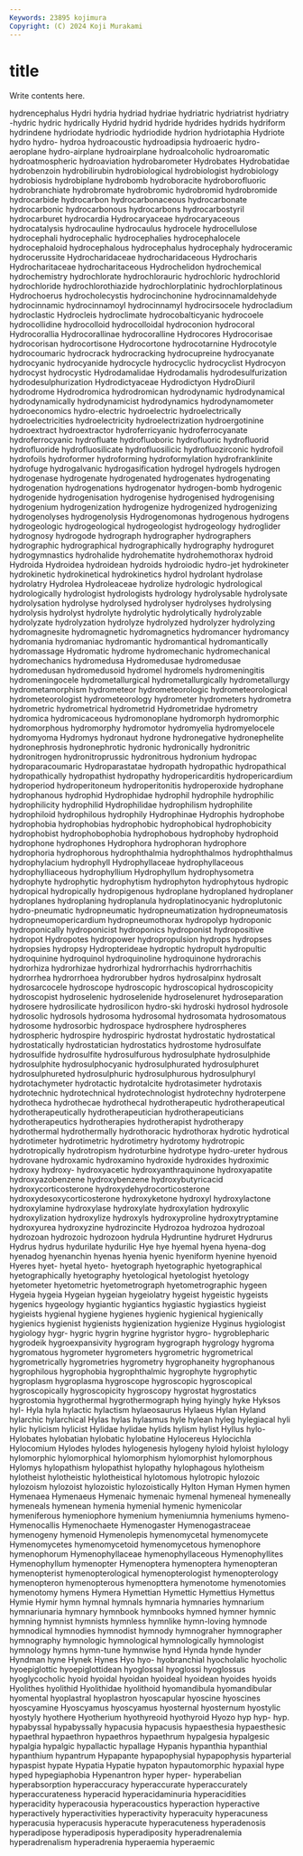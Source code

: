 ```yaml
---
Keywords: 23895 kojimura
Copyright: (C) 2024 Koji Murakami
---
```


# title

Write contents here.



 hydrencephalus
Hydri hydria hydriad hydriae hydriatric hydriatrist hydriatry -hydric hydric hydrically
Hydrid hydrid hydride hydrides hydrids hydriform hydrindene hydriodate hydriodic hydriodide
hydrion hydriotaphia Hydriote hydro hydro- hydroa hydroacoustic hydroadipsia hydroaeric hydro-aeroplane
hydro-airplane hydroairplane hydroalcoholic hydroaromatic hydroatmospheric hydroaviation hydrobarometer Hydrobates Hydrobatidae hydrobenzoin
hydrobilirubin hydrobiological hydrobiologist hydrobiology hydrobiosis hydrobiplane hydrobomb hydroboracite hydroborofluoric hydrobranchiate
hydrobromate hydrobromic hydrobromid hydrobromide hydrocarbide hydrocarbon hydrocarbonaceous hydrocarbonate hydrocarbonic hydrocarbonous
hydrocarbons hydrocarbostyril hydrocarburet hydrocardia Hydrocaryaceae hydrocaryaceous hydrocatalysis hydrocauline hydrocaulus hydrocele
hydrocellulose hydrocephali hydrocephalic hydrocephalies hydrocephalocele hydrocephaloid hydrocephalous hydrocephalus hydrocephaly hydroceramic
hydrocerussite Hydrocharidaceae hydrocharidaceous Hydrocharis Hydrocharitaceae hydrocharitaceous Hydrochelidon hydrochemical hydrochemistry hydrochlorate
hydrochlorauric hydrochloric hydrochlorid hydrochloride hydrochlorothiazide hydrochlorplatinic hydrochlorplatinous Hydrochoerus hydrocholecystis hydrocinchonine
hydrocinnamaldehyde hydrocinnamic hydrocinnamoyl hydrocinnamyl hydrocirsocele hydrocladium hydroclastic Hydrocleis hydroclimate hydrocobalticyanic
hydrocoele hydrocollidine hydrocolloid hydrocolloidal hydroconion hydrocoral Hydrocorallia Hydrocorallinae hydrocoralline Hydrocores
Hydrocorisae hydrocorisan hydrocortisone Hydrocortone hydrocotarnine Hydrocotyle hydrocoumaric hydrocrack hydrocracking hydrocupreine
hydrocyanate hydrocyanic hydrocyanide hydrocycle hydrocyclic hydrocyclist Hydrocyon hydrocyst hydrocystic Hydrodamalidae
Hydrodamalis hydrodesulfurization hydrodesulphurization Hydrodictyaceae Hydrodictyon HydroDiuril hydrodrome Hydrodromica hydrodromican hydrodynamic
hydrodynamical hydrodynamically hydrodynamicist hydrodynamics hydrodynamometer hydroeconomics hydro-electric hydroelectric hydroelectrically hydroelectricities
hydroelectricity hydroelectrization hydroergotinine hydroextract hydroextractor hydroferricyanic hydroferrocyanate hydroferrocyanic hydrofluate hydrofluoboric
hydrofluoric hydrofluorid hydrofluoride hydrofluosilicate hydrofluosilicic hydrofluozirconic hydrofoil hydrofoils hydroformer hydroforming
hydroformylation hydrofranklinite hydrofuge hydrogalvanic hydrogasification hydrogel hydrogels hydrogen hydrogenase hydrogenate
hydrogenated hydrogenates hydrogenating hydrogenation hydrogenations hydrogenator hydrogen-bomb hydrogenic hydrogenide hydrogenisation
hydrogenise hydrogenised hydrogenising hydrogenium hydrogenization hydrogenize hydrogenized hydrogenizing hydrogenolyses hydrogenolysis
Hydrogenomonas hydrogenous hydrogens hydrogeologic hydrogeological hydrogeologist hydrogeology hydroglider hydrognosy hydrogode
hydrograph hydrographer hydrographers hydrographic hydrographical hydrographically hydrography hydroguret hydrogymnastics hydrohalide
hydrohematite hydrohemothorax hydroid Hydroida Hydroidea hydroidean hydroids hydroiodic hydro-jet hydrokineter
hydrokinetic hydrokinetical hydrokinetics hydrol hydrolant hydrolase hydrolatry Hydrolea Hydroleaceae hydrolize
hydrologic hydrological hydrologically hydrologist hydrologists hydrology hydrolysable hydrolysate hydrolysation hydrolyse
hydrolysed hydrolyser hydrolyses hydrolysing hydrolysis hydrolyst hydrolyte hydrolytic hydrolytically hydrolyzable
hydrolyzate hydrolyzation hydrolyze hydrolyzed hydrolyzer hydrolyzing hydromagnesite hydromagnetic hydromagnetics hydromancer
hydromancy hydromania hydromaniac hydromantic hydromantical hydromantically hydromassage Hydromatic hydrome hydromechanic
hydromechanical hydromechanics hydromedusa Hydromedusae hydromedusae hydromedusan hydromedusoid hydromel hydromels hydromeningitis
hydromeningocele hydrometallurgical hydrometallurgically hydrometallurgy hydrometamorphism hydrometeor hydrometeorologic hydrometeorological hydrometeorologist hydrometeorology
hydrometer hydrometers hydrometra hydrometric hydrometrical hydrometrid Hydrometridae hydrometry hydromica hydromicaceous
hydromonoplane hydromorph hydromorphic hydromorphous hydromorphy hydromotor hydromyelia hydromyelocele hydromyoma Hydromys
hydronaut hydrone hydronegative hydronephelite hydronephrosis hydronephrotic hydronic hydronically hydronitric hydronitrogen
hydronitroprussic hydronitrous hydronium hydropac hydroparacoumaric Hydroparastatae hydropath hydropathic hydropathical hydropathically
hydropathist hydropathy hydropericarditis hydropericardium hydroperiod hydroperitoneum hydroperitonitis hydroperoxide hydrophane hydrophanous
hydrophid Hydrophidae hydrophil hydrophile hydrophilic hydrophilicity hydrophilid Hydrophilidae hydrophilism hydrophilite
hydrophiloid hydrophilous hydrophily Hydrophinae Hydrophis hydrophobe hydrophobia hydrophobias hydrophobic hydrophobical
hydrophobicity hydrophobist hydrophobophobia hydrophobous hydrophoby hydrophoid hydrophone hydrophones Hydrophora hydrophoran
hydrophore hydrophoria hydrophorous hydrophthalmia hydrophthalmos hydrophthalmus hydrophylacium hydrophyll Hydrophyllaceae hydrophyllaceous
hydrophylliaceous hydrophyllium Hydrophyllum hydrophysometra hydrophyte hydrophytic hydrophytism hydrophyton hydrophytous hydropic
hydropical hydropically hydropigenous hydroplane hydroplaned hydroplaner hydroplanes hydroplaning hydroplanula hydroplatinocyanic
hydroplutonic hydro-pneumatic hydropneumatic hydropneumatization hydropneumatosis hydropneumopericardium hydropneumothorax hydropolyp hydroponic hydroponically
hydroponicist hydroponics hydroponist hydropositive hydropot Hydropotes hydropower hydropropulsion hydrops hydropses
hydropsies hydropsy Hydropterideae hydroptic hydropult hydropultic hydroquinine hydroquinol hydroquinoline hydroquinone
hydrorachis hydrorhiza hydrorhizae hydrorhizal hydrorrhachis hydrorrhachitis hydrorrhea hydrorrhoea hydrorubber hydros
hydrosalpinx hydrosalt hydrosarcocele hydroscope hydroscopic hydroscopical hydroscopicity hydroscopist hydroselenic hydroselenide
hydroselenuret hydroseparation hydrosere hydrosilicate hydrosilicon hydro-ski hydroski hydrosol hydrosole hydrosolic
hydrosols hydrosoma hydrosomal hydrosomata hydrosomatous hydrosome hydrosorbic hydrospace hydrosphere hydrospheres
hydrospheric hydrospire hydrospiric hydrostat hydrostatic hydrostatical hydrostatically hydrostatician hydrostatics hydrostome
hydrosulfate hydrosulfide hydrosulfite hydrosulfurous hydrosulphate hydrosulphide hydrosulphite hydrosulphocyanic hydrosulphurated hydrosulphuret
hydrosulphureted hydrosulphuric hydrosulphurous hydrosulphuryl hydrotachymeter hydrotactic hydrotalcite hydrotasimeter hydrotaxis hydrotechnic
hydrotechnical hydrotechnologist hydrotechny hydroterpene hydrotheca hydrothecae hydrothecal hydrotherapeutic hydrotherapeutical hydrotherapeutically
hydrotherapeutician hydrotherapeuticians hydrotherapeutics hydrotherapies hydrotherapist hydrotherapy hydrothermal hydrothermally hydrothoracic hydrothorax
hydrotic hydrotical hydrotimeter hydrotimetric hydrotimetry hydrotomy hydrotropic hydrotropically hydrotropism hydroturbine
hydrotype hydro-ureter hydrous hydrovane hydroxamic hydroxamino hydroxide hydroxides hydroximic hydroxy
hydroxy- hydroxyacetic hydroxyanthraquinone hydroxyapatite hydroxyazobenzene hydroxybenzene hydroxybutyricacid hydroxycorticosterone hydroxydehydrocorticosterone hydroxydesoxycorticosterone
hydroxyketone hydroxyl hydroxylactone hydroxylamine hydroxylase hydroxylate hydroxylation hydroxylic hydroxylization hydroxylize
hydroxyls hydroxyproline hydroxytryptamine hydroxyurea hydroxyzine hydrozincite Hydrozoa hydrozoa hydrozoal hydrozoan
hydrozoic hydrozoon hydrula Hydruntine hydruret Hydrurus Hydrus hydrus hydurilate hydurilic
Hye hye hyemal hyena hyena-dog hyenadog hyenanchin hyenas hyenia hyenic
hyeniform hyenine hyenoid Hyeres hyet- hyetal hyeto- hyetograph hyetographic hyetographical
hyetographically hyetography hyetological hyetologist hyetology hyetometer hyetometric hyetometrograph hyetometrographic hygeen
Hygeia hygeia Hygeian hygeian hygeiolatry hygeist hygeistic hygeists hygenics hygeology
hygiantic hygiantics hygiastic hygiastics hygieist hygieists hygienal hygiene hygienes hygienic
hygienical hygienically hygienics hygienist hygienists hygienization hygienize Hyginus hygiologist hygiology
hygr- hygric hygrin hygrine hygristor hygro- hygroblepharic hygrodeik hygroexpansivity hygrogram
hygrograph hygrology hygroma hygromatous hygrometer hygrometers hygrometric hygrometrical hygrometrically hygrometries
hygrometry hygrophaneity hygrophanous hygrophilous hygrophobia hygrophthalmic hygrophyte hygrophytic hygroplasm hygroplasma
hygroscope hygroscopic hygroscopical hygroscopically hygroscopicity hygroscopy hygrostat hygrostatics hygrostomia hygrothermal
hygrothermograph hying hyingly hyke Hyksos hyl- Hyla hyla hylactic hylactism
hylaeosaurus Hylaeus Hylan Hyland hylarchic hylarchical Hylas hylas hylasmus hyle
hylean hyleg hylegiacal hyli hylic hylicism hylicist Hylidae hylidae hylids
hylism hylist Hyllus hylo- Hylobates hylobatian hylobatic hylobatine Hylocereus Hylocichla
Hylocomium Hylodes hylodes hylogenesis hylogeny hyloid hyloist hylology hylomorphic hylomorphical
hylomorphism hylomorphist hylomorphous Hylomys hylopathism hylopathist hylopathy hylophagous hylotheism hylotheist
hylotheistic hylotheistical hylotomous hylotropic hylozoic hylozoism hylozoist hylozoistic hylozoistically Hylton
Hyman Hymen hymen Hymenaea Hymenaeus Hymenaic hymenaic hymenal hymeneal hymeneally
hymeneals hymenean hymenia hymenial hymenic hymenicolar hymeniferous hymeniophore hymenium hymeniumnia
hymeniums hymeno- Hymenocallis Hymenochaete Hymenogaster Hymenogastraceae hymenogeny hymenoid Hymenolepis hymenomycetal
hymenomycete Hymenomycetes hymenomycetoid hymenomycetous hymenophore hymenophorum Hymenophyllaceae hymenophyllaceous Hymenophyllites Hymenophyllum
hymenopter Hymenoptera hymenoptera hymenopteran hymenopterist hymenopterological hymenopterologist hymenopterology hymenopteron hymenopterous
hymenopttera hymenotome hymenotomies hymenotomy hymens Hymera Hymettian Hymettic Hymettius Hymettus
Hymie Hymir hymn hymnal hymnals hymnaria hymnaries hymnarium hymnariunaria hymnary
hymnbook hymnbooks hymned hymner hymnic hymning hymnist hymnists hymnless hymnlike
hymn-loving hymnode hymnodical hymnodies hymnodist hymnody hymnograher hymnographer hymnography hymnologic
hymnological hymnologically hymnologist hymnology hymns hymn-tune hymnwise hynd Hynda hynde
hynder Hyndman hyne Hynek Hynes Hyo hyo- hyobranchial hyocholalic hyocholic
hyoepiglottic hyoepiglottidean hyoglossal hyoglossi hyoglossus hyoglycocholic hyoid hyoidal hyoidan hyoideal
hyoidean hyoides hyoids Hyolithes hyolithid Hyolithidae hyolithoid hyomandibula hyomandibular hyomental
hyoplastral hyoplastron hyoscapular hyoscine hyoscines hyoscyamine Hyoscyamus hyoscyamus hyosternal hyosternum
hyostylic hyostyly hyothere Hyotherium hyothyreoid hyothyroid Hyozo hyp hyp- hyp.
hypabyssal hypabyssally hypacusia hypacusis hypaesthesia hypaesthesic hypaethral hypaethron hypaethros hypaethrum
hypalgesia hypalgesic hypalgia hypalgic hypallactic hypallage Hypanis hypanthia hypanthial hypanthium
hypantrum Hypapante hypapophysial hypapophysis hyparterial hypaspist hypate Hypatia Hypatie hypaton
hypautomorphic hypaxial hype hyped hypegiaphobia Hypenantron hyper hyper- hyperabelian hyperabsorption
hyperaccuracy hyperaccurate hyperaccurately hyperaccurateness hyperacid hyperacidaminuria hyperacidities hyperacidity hyperacousia hyperacoustics
hyperaction hyperactive hyperactively hyperactivities hyperactivity hyperacuity hyperacuness hyperacusia hyperacusis hyperacute
hyperacuteness hyperadenosis hyperadipose hyperadiposis hyperadiposity hyperadrenalemia hyperadrenalism hyperadrenia hyperaemia hyperaemic
